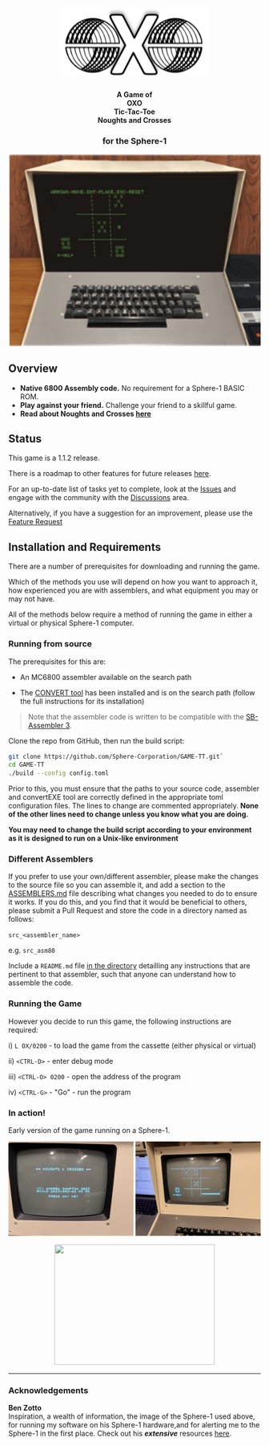 <h1 align="center">
	<img
		width="300"
		alt="OXO/TTT Logo"
		src="./images/logo.png">
</h1>

<h4 align="center">
	A Game of<br>OXO 
    <br>Tic-Tac-Toe<br>Noughts and Crosses
    <h3 align="center">for the Sphere-1</h3>
</h4>




<p align="center">
	<img src="./images/in-play-sphere.png" width="550">
</p>

## Overview

- **Native 6800 Assembly code.** No requirement for a Sphere-1 BASIC ROM.
- **Play against your friend.** Challenge your friend to a skillful game.
- **Read about Noughts and Crosses [here](https://en.wikipedia.org/wiki/Tic-tac-toe)**


## Status
This game is a 1.1.2 release. 

There is a roadmap to other features for future releases [here](https://github.com/Sphere-Corporation/GAME-TT/milestones).

For an up-to-date list of tasks yet to complete, look at the [Issues](https://github.com/Sphere-Corporation/GAME-TT/issues) and engage with the community with the [Discussions](https://github.com/Sphere-Corporation/GAME-TT/discussions/20) area. 

Alternatively, if you have a suggestion for an improvement, please use the [Feature Request](https://github.com/Sphere-Corporation/GAME-TT/issues/new?assignees=alshapton&labels=feature%2Ctriage&projects=GAME-TT&template=feature_request.yml&title=%5BFeature%5D%3A+)

## Installation and Requirements

There are a number of prerequisites for downloading and running the game.

Which of the methods you use will depend on how you want to approach it, how experienced you are with assemblers, and what equipment you may or may not have.

All of the methods below require a method of running the game in either a virtual or physical Sphere-1 computer.

### Running from source

The prerequisites for this are:
 -  An MC6800 assembler available on the search path

 -  The [CONVERT tool](https://github.com/Sphere-Corporation/CONVERT) has been installed and is on the search path (follow the full instructions for its installation)

> Note that the assembler code is written to be compatible with the [SB-Assembler 3](https://www.sbprojects.net/sbasm/).


Clone the repo from GitHub, then run the build script:

```sh
git clone https://github.com/Sphere-Corporation/GAME-TT.git`
cd GAME-TT
./build --config config.toml
```
Prior to this, you must ensure that the paths to your source code, assembler and convertEXE tool are correctly defined in the appropriate toml configuration files. The lines to change are commented appropriately. **None of the other lines need to change unless you know what you are doing.**

**You may need to change the build script according to your environment as it is designed to run on a Unix-like environment**

### Different Assemblers

If you prefer to use your own/different assembler, please make the changes to the source file so you can assemble it, and add a section to the [ASSEMBLERS.md](doc/ASSEMBLERS/ASSEMBLERS.md) file describing what changes you needed to do to ensure it works. If you do this, and you find that it would be beneficial to others, please submit a Pull Request and store the code in a directory named as follows:

`src_<assembler_name>`

e.g.
`src_asm80`

Include a `README.md` file <u>in the directory</u> detailling any instructions that are pertinent to that assembler, such that anyone can understand how to assemble the code.

### Running the Game

However you decide to run this game, the following instructions are required:

i)	  `L OX/0200`			- to load the game from the cassette (either physical or virtual)

ii)   `<CTRL-D>`			- enter debug mode

iii)  `<CTRL-O> 0200`		- open the address of the program

iv)	  `<CTRL-G>`			- "Go" - run the program	


### In action!

Early version of the game running on a Sphere-1.

<p align="center">
	<img src="./images/Sphere1.JPG" width="250">
	<img src="./images/Sphere2.JPG" width="250">
</p>

<p align="center">
  <img  src="./images/SphereOXO.gif" width="320" height="240">
</p>

---

### Acknowledgements 

**Ben Zotto**<br>
Inspiration, a wealth of information, the image of the Sphere-1 used above, for running my software on his Sphere-1 hardware,and for alerting me to the Sphere-1 in the first place. Check out his ***extensive*** resources [here](https://sphere.computer).

